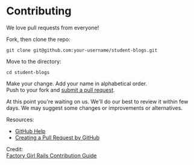 # Contributing

We love pull requests from everyone!

Fork, then clone the repo:

    git clone git@github.com:your-username/student-blogs.git

Move to the directory:

    cd student-blogs

Make your change. Add your name in alphabetical order.  
Push to your fork and [submit a pull request](https://github.com/startupstorm/student-blogs/pulls).

At this point you're waiting on us. We'll do our best to review it within few days. We may suggest some changes or improvements or alternatives.

Resources:
- [GitHub Help](https://help.github.com/)
- [Creating a Pull Request by GitHub](https://help.github.com/articles/creating-a-pull-request/)

Credit:  
[Factory Girl Rails Contribution Guide](https://github.com/thoughtbot/factory_girl_rails/blob/master/CONTRIBUTING.md)
